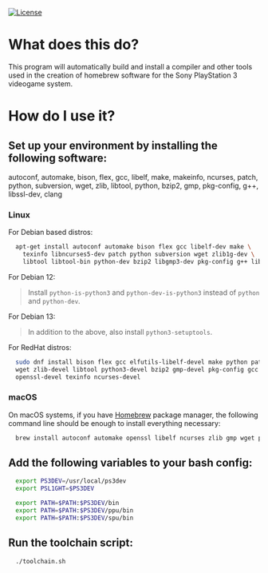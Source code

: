 [![License](https://img.shields.io/github/license/ps3dev/ps3toolchain.svg)](./LICENSE)

  What does this do?
 ====================

  This program will automatically build and install a compiler and other
  tools used in the creation of homebrew software for the Sony PlayStation 3
  videogame system.

  How do I use it?
 ==================

## Set up your environment by installing the following software:

  autoconf, automake, bison, flex, gcc, libelf, make, makeinfo,
  ncurses, patch, python, subversion, wget, zlib, libtool, python,
  bzip2, gmp, pkg-config, g++, libssl-dev, clang

### Linux

For Debian based distros:

```bash
  apt-get install autoconf automake bison flex gcc libelf-dev make \
    texinfo libncurses5-dev patch python subversion wget zlib1g-dev \
    libtool libtool-bin python-dev bzip2 libgmp3-dev pkg-config g++ libssl-dev clang
```

For Debian 12:

> Install `python-is-python3` and `python-dev-is-python3` instead of
  `python` and `python-dev`.

For Debian 13:

> In addition to the above, also install `python3-setuptools`.


For RedHat distros:

```bash 
  sudo dnf install bison flex gcc elfutils-libelf-devel make python path \
  wget zlib-devel libtool python3-devel bzip2 gmp-devel pkg-config gcc \
  openssl-devel texinfo ncurses-devel
```

### macOS

  On macOS systems, if you have [Homebrew](http://brew.sh) package manager, the following command line should
  be enough to install everything necessary:

```bash
  brew install autoconf automake openssl libelf ncurses zlib gmp wget pkg-config
```

## Add the following variables to your bash config:
```bash
  export PS3DEV=/usr/local/ps3dev
  export PSL1GHT=$PS3DEV

  export PATH=$PATH:$PS3DEV/bin
  export PATH=$PATH:$PS3DEV/ppu/bin
  export PATH=$PATH:$PS3DEV/spu/bin
```

## Run the toolchain script:
```bash
  ./toolchain.sh
```
